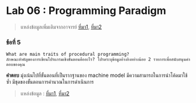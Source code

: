 # Lab 06 : Programming Paradigm
> แหล่งข้อมูลเพิ่มเติมจากอาจารย์ [ที่มา1](https://cs.lmu.edu/~ray/notes/paradigms/), [ที่มา2](https://www.youtube.com/watch?v=3TBq__oKUzk&ab_channel=Confreaks)

### ข้อที่ 5
```
What are main traits of procedural programming?
ลักษณะสำคัญของการเขียนโปรแกรมเชิงขั้นตอนคืออะไร? โปรดระบุข้อมูลอ้างอิงอย่างน้อย 2 รายการเพื่อสนับสนุนคำตอบของคุณ
```
**คำตอบ** มุ่งเน้นไปที่ขั้นตอนที่เป็นรากฐานของ machine model มีความสามารถในการนำโค้ดมาใช้ซ้ำ มีชุดของขั้นตอนการคำนวณในการดำเนินการ 

> แหล่งข้อมูล : [ที่มา1](https://devjourneys.com/2020/08/01/programming-paradigms/), [ที่มา2](https://isaaccomputerscience.org/concepts/prog_pas_paradigm?examBoard=all&stage=all)
